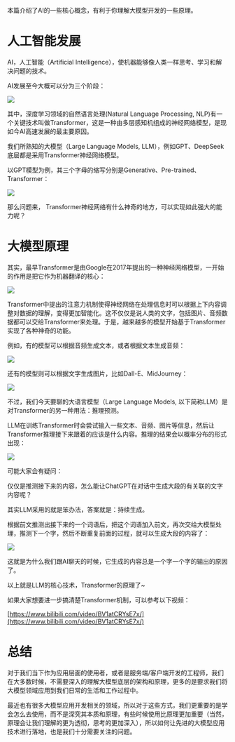 本篇介绍了AI的一些核心概念，有利于你理解大模型开发的一些原理。





<h1 id="cQ7s9">人工智能发展</h1>
AI，人工智能（Artificial Intelligence），使机器能够像人类一样思考、学习和解决问题的技术。



AI发展至今大概可以分为三个阶段：



![](https://cdn.nlark.com/yuque/0/2025/png/45054063/1761032652679-54aa63c3-6f0c-4015-acbb-6ad0191d874f.png)



其中，深度学习领域的自然语言处理(Natural Language Processing, NLP)有一个关键技术叫做Transformer，这是一种由多层感知机组成的神经网络模型，是现如今AI高速发展的最主要原因。



我们所熟知的大模型（Large Language Models, LLM），例如GPT、DeepSeek底层都是采用Transformer神经网络模型。



以GPT模型为例，其三个字母的缩写分别是Generative、Pre-trained、Transformer：



![](https://cdn.nlark.com/yuque/0/2025/png/45054063/1761032652737-0171c582-b5e6-4b2d-87b0-111a8c131257.png)



那么问题来， Transformer神经网络有什么神奇的地方，可以实现如此强大的能力呢？





<h1 id="6d445af5">大模型原理</h1>
其实，最早Transformer是由Google在2017年提出的一种神经网络模型，一开始的作用是把它作为机器翻译的核心：



![](https://cdn.nlark.com/yuque/0/2025/gif/45054063/1761032652773-d1d308ba-3d1c-4a27-957c-bd964274f37f.gif)



Transformer中提出的注意力机制使得神经网络在处理信息时可以根据上下内容调整对数据的理解，变得更加智能化。这不仅仅是说人类的文字，包括图片、音频数据都可以交给Transformer来处理。于是，越来越多的模型开始基于Transformer实现了各种神奇的功能。



例如，有的模型可以根据音频生成文本，或者根据文本生成音频：



![](https://cdn.nlark.com/yuque/0/2025/gif/45054063/1761032652758-da299703-d26a-415e-8ae1-9e33584fa301.gif)



还有的模型则可以根据文字生成图片，比如Dall-E、MidJourney：



![](https://cdn.nlark.com/yuque/0/2025/gif/45054063/1761032652735-32844c32-0912-49df-b76a-91d0fce517eb.gif)



不过，我们今天要聊的大语言模型（Large Language Models, 以下简称LLM）是对Transformer的另一种用法：推理预测。



LLM在训练Transformer时会尝试输入一些文本、音频、图片等信息，然后让Transformer推理接下来跟着的应该是什么内容。推理的结果会以概率分布的形式出现：



![](https://cdn.nlark.com/yuque/0/2025/gif/45054063/1761032653349-eeac3b34-3571-4b74-9840-425de4f7a7f4.gif)



可能大家会有疑问：

仅仅是推测接下来的内容，怎么能让ChatGPT在对话中生成大段的有关联的文字内容呢？

其实LLM采用的就是笨办法，答案就是：持续生成。



根据前文推测出接下来的一个词语后，把这个词语加入前文，再次交给大模型处理，推测下一个字，然后不断重复前面的过程，就可以生成大段的内容了：



![](https://cdn.nlark.com/yuque/0/2025/gif/45054063/1761032653561-ae5aaf58-a29e-41d9-a625-1c1ff998a375.gif)



这就是为什么我们跟AI聊天的时候，它生成的内容总是一个字一个字的输出的原因了。

以上就是LLM的核心技术，Transformer的原理了~



如果大家想要进一步搞清楚Transformer机制，可以参考以下视频：

[https://www.bilibili.com/video/BV1atCRYsE7x/](https://www.bilibili.com/video/BV1atCRYsE7x/)





<h1 id="MorFq">总结</h1>
对于我们当下作为应用层面的使用者，或者是服务端/客户端开发的工程师，我们在大多数时候，不需要深入的理解大模型底层的架构和原理，更多的是要求我们将大模型领域应用到我们日常的生活和工作过程中。



最近也有很多大模型应用开发相关的领域，所以对于这些方式，我们更重要的是学会怎么去使用，而不是深究其本质和原理，有些时候使用比原理更加重要（当然，原理会让我们理解的更为透彻，思考的更加深入），所以如何让先进的大模型应用技术进行落地，也是我们十分需要关注的问题。

